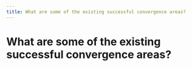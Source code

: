 ```yaml
---
title: What are some of the existing successful convergence areas?
---
```


# What are some of the existing successful convergence areas?
